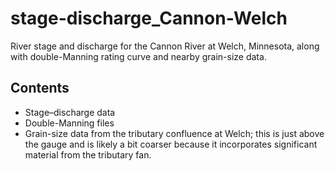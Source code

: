 # stage-discharge_Cannon-Welch

 River stage and discharge for the Cannon River at Welch, Minnesota, along with double-Manning rating curve and nearby grain-size data.

 ## Contents

 * Stage&ndash;discharge data
 * Double-Manning files
 * Grain-size data from the tributary confluence at Welch; this is just above the gauge and is likely a bit coarser because it incorporates significant material from the tributary fan.
 
